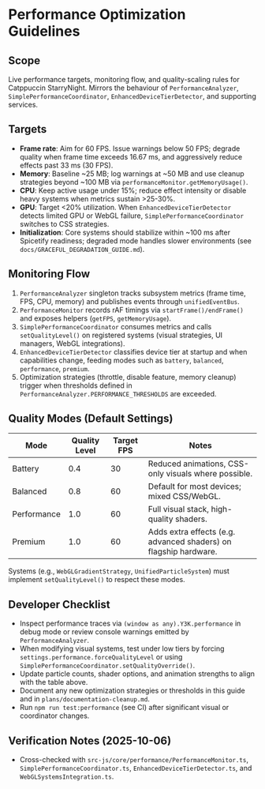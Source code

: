 # Performance Optimization Guidelines

## Scope
Live performance targets, monitoring flow, and quality-scaling rules for Catppuccin StarryNight. Mirrors the behaviour of `PerformanceAnalyzer`, `SimplePerformanceCoordinator`, `EnhancedDeviceTierDetector`, and supporting services.

## Targets
- **Frame rate**: Aim for 60 FPS. Issue warnings below 50 FPS; degrade quality when frame time exceeds 16.67 ms, and aggressively reduce effects past 33 ms (30 FPS).
- **Memory**: Baseline ~25 MB; log warnings at ~50 MB and use cleanup strategies beyond ~100 MB via `performanceMonitor.getMemoryUsage()`.
- **CPU**: Keep active usage under 15%; reduce effect intensity or disable heavy systems when metrics sustain >25-30%.
- **GPU**: Target <20% utilization. When `EnhancedDeviceTierDetector` detects limited GPU or WebGL failure, `SimplePerformanceCoordinator` switches to CSS strategies.
- **Initialization**: Core systems should stabilize within ~100 ms after Spicetify readiness; degraded mode handles slower environments (see `docs/GRACEFUL_DEGRADATION_GUIDE.md`).

## Monitoring Flow
1. `PerformanceAnalyzer` singleton tracks subsystem metrics (frame time, FPS, CPU, memory) and publishes events through `unifiedEventBus`.
2. `PerformanceMonitor` records rAF timings via `startFrame()/endFrame()` and exposes helpers (`getFPS`, `getMemoryUsage`).
3. `SimplePerformanceCoordinator` consumes metrics and calls `setQualityLevel()` on registered systems (visual strategies, UI managers, WebGL integrations).
4. `EnhancedDeviceTierDetector` classifies device tier at startup and when capabilities change, feeding modes such as `battery`, `balanced`, `performance`, `premium`.
5. Optimization strategies (throttle, disable feature, memory cleanup) trigger when thresholds defined in `PerformanceAnalyzer.PERFORMANCE_THRESHOLDS` are exceeded.

## Quality Modes (Default Settings)
| Mode | Quality Level | Target FPS | Notes |
| --- | --- | --- | --- |
| Battery | 0.4 | 30 | Reduced animations, CSS-only visuals where possible. |
| Balanced | 0.8 | 60 | Default for most devices; mixed CSS/WebGL. |
| Performance | 1.0 | 60 | Full visual stack, high-quality shaders. |
| Premium | 1.0 | 60 | Adds extra effects (e.g. advanced shaders) on flagship hardware. |

Systems (e.g., `WebGLGradientStrategy`, `UnifiedParticleSystem`) must implement `setQualityLevel()` to respect these modes.

## Developer Checklist
- Inspect performance traces via `(window as any).Y3K.performance` in debug mode or review console warnings emitted by `PerformanceAnalyzer`.
- When modifying visual systems, test under low tiers by forcing `settings.performance.forceQualityLevel` or using `SimplePerformanceCoordinator.setQualityOverride()`.
- Update particle counts, shader options, and animation strengths to align with the table above.
- Document any new optimization strategies or thresholds in this guide and in `plans/documentation-cleanup.md`.
- Run `npm run test:performance` (see CI) after significant visual or coordinator changes.

## Verification Notes (2025-10-06)
- Cross-checked with `src-js/core/performance/PerformanceMonitor.ts`, `SimplePerformanceCoordinator.ts`, `EnhancedDeviceTierDetector.ts`, and `WebGLSystemsIntegration.ts`.

